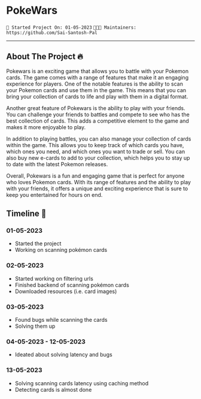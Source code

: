 # **PokeWars**
`🚀 Started Project On: 01-05-2023` `👨🏻‍💻 Maintainers: https://github.com/Sai-Santosh-Pal`
***
## About The Project 🔥
Pokewars is an exciting game that allows you to battle with your Pokemon cards. The game comes with a range of features that make it an engaging experience for players. One of the notable features is the ability to scan your Pokemon cards and use them in the game. This means that you can bring your collection of cards to life and play with them in a digital format.

Another great feature of Pokewars is the ability to play with your friends. You can challenge your friends to battles and compete to see who has the best collection of cards. This adds a competitive element to the game and makes it more enjoyable to play.

In addition to playing battles, you can also manage your collection of cards within the game. This allows you to keep track of which cards you have, which ones you need, and which ones you want to trade or sell. You can also buy new e-cards to add to your collection, which helps you to stay up to date with the latest Pokemon releases.

Overall, Pokewars is a fun and engaging game that is perfect for anyone who loves Pokemon cards. With its range of features and the ability to play with your friends, it offers a unique and exciting experience that is sure to keep you entertained for hours on end.

## Timeline 📅
### 01-05-2023 
* Started the project
* Working on scanning pokémon cards

### 02-05-2023 
* Started working on filtering urls
* Finished backend of scanning pokémon cards
* Downloaded resources (i.e. card images)

### 03-05-2023
* Found bugs while scanning the cards
* Solving them up

### 04-05-2023 - 12-05-2023
* Ideated about solving latency and bugs

### 13-05-2023
* Solving scanning cards latency using caching method
* Detecting cards is almost done


